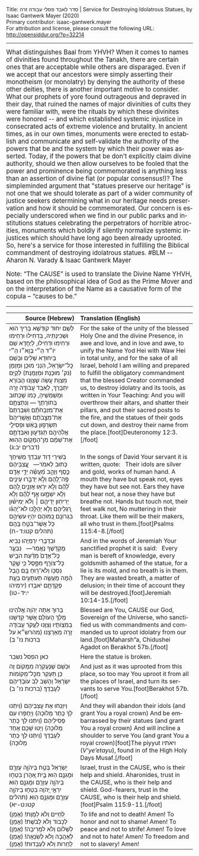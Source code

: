 <html>
<head></head>
<body>
Title: סדר לאבד פסלי עבודה זרה | Service for Destroying Idolatrous Statues, by Isaac Gantwerk Mayer (2020)<br />
Primary contributor: isaac-gantwerk.mayer<br />
For attribution and license, please consult the following URL: <a href="http://opensiddur.org/?p=32214">http://opensiddur.org/?p=32214</a>
<p />
<hr />

<div class="english" lang="en" style="font-size: 1.2em;">
What distinguishes Baal from YHVH? When it comes to names of divinities found throughout the Tanakh, there are certain ones that are acceptable while others are disparaged. Even if we accept that our ancestors were simply asserting their monotheism (or monolatry) by denying the authority of these other deities, there is another important motive to consider. What our prophets of yore found outrageous and depraved in their day, that ruined the names of major divinities of cults they were familiar with, were the rituals by which these divinites were honored -- and which established systemic injustice in consecrated acts of extreme violence and brutality. In ancient times, as in our own times, monuments were erected to establish and communicate and self-validate the authority of the powers that be and the system by which their power was asserted. Today, if the powers that be don't explicitly claim divine authority, should we then allow ourselves to be fooled that the power and prominence being commemorated is anything less than an assertion of divine fiat (or popular consensus!)? The simpleminded argument that "statues preserve our heritage" is not one that we should tolerate as part of a wider community of justice seekers determining what in our heritage needs preservation and how it should be commemorated. Our concern is especially underscored when we find in our public parks and institutions statues celebrating the perpetrators of horrible atrocities, monuments which boldly if silently normalize systemic injustices which should have long ago been already uprooted. So, here's a service for those interested in fulfilling the Biblical commandment of destroying idolatrous statues. #BLM --Aharon N. Varady & Isaac Gantwerk Mayer

Note: “The CAUSE” is used to translate the Divine Name YHVH, based on the philosophical idea of God as the Prime Mover and on the interpretation of the Name as a causative form of the copula – “causes to be.”
</div>

<hr />

<table style="margin-left: auto;margin-right: auto;" class="draggable">
<thead><tr><th id="x" style="text-align: right;">Source (Hebrew)</th><th style="text-align: left;">Translation (English)</th></tr></thead>
<tbody>
<tr><td style="vertical-align:top;">
<div class="liturgy" lang="he">
לְשֵׁם יִחוּד קוּדְשָׁא בְּרִיךְ הוּא וּשְׁכִינְתֵּיהּ, בִּדְחִילוּ וּרְחִימוּ וּרְחִימוּ וּדְחִילוּ, לְיַחֲדָא שֵׁם יוֹ״ד הֵ״י בְּוָא״ו הֵ״י בְּיִחוּדָא שְׁלִים וּבְשֵׁם כׇּל־יִשְׂרָאֵל, הִנְנִי מוּכָן וּמְזֻמָּן (נק׳ מוּכֶנֶת וּמְזֻמֶּנֶת) לְקַיֵּם מִצְוַת עֲשֵׂה שֶׁצִּוָּנוּ הַבּוֹרֵא יִתְבָּרַךְ, לְאַבֵּד עֲבוֹדָה זָרָה וּמְשַׁמְּשֶׁיהָ, כְּמוֹ שֶׁכָּתוּב בְּתוֹרָתֶךָ — וְנִתַּצְתֶּ֣ם אֶת־מִזְבְּחֹתָ֗ם וְשִׁבַּרְתֶּם֙ אֶת־מַצֵּ֣בֹתָ֔ם וַאֲשֵֽׁרֵיהֶם֙ תִּשְׂרְפ֣וּן בָּאֵ֔שׁ וּפְסִילֵ֥י אֱלֹֽהֵיהֶ֖ם תְּגַדֵּע֑וּן וְאִבַּדְתֶּ֣ם אֶת־שְׁמָ֔ם מִן־הַמָּק֖וֹם הַהֽוּא׃ <span class="citation">(דברים יב:ג)</span>
</span></div></td>
 
<td style="vertical-align:top;">
<div class="english" lang="en">
For the sake of the unity of the blessed Holy One and the divine Presence, in awe and love, and in love and awe, to unify the Name Yod Hei with Waw Hei in total unity, and for the sake of all Israel, behold I am willing and prepared to fulfill the obligatory commandment that the blessed Creator commanded us, to destroy idolatry and its tools, as written in Your Teaching: And you will overthrow their altars, and shatter their pillars, and put their sacred posts to the fire, and the statues of their gods cut down, and destroy their name from the place.[foot]Deuteronomy 12:3.[/foot]
</div></td></tr>


<tr><td style="vertical-align:top;">
<div class="liturgy" lang="he">
בְּשִׁירֵי דָּוִד עַבְדְּךָ מְשִׁיחֶךָ כָּתוּב לֵאמֹר—
&nbsp;
עֲֽ֭צַבֵּיהֶם כֶּ֣סֶף וְזָהָ֑ב
מַ֝עֲשֵׂ֗ה יְדֵ֣י אָדָֽם׃
פֶּֽה־לָ֭הֶם וְלֹ֣א יְדַבֵּ֑רוּ
עֵינַ֥יִם לָ֝הֶ֗ם וְלֹ֣א יִרְאֽוּ׃
אׇזְנַ֣יִם לָ֭הֶם וְלֹ֣א יִשְׁמָ֑עוּ
אַ֥ף לָ֝הֶ֗ם וְלֹ֣א יְרִיחֽוּן׃
יְדֵיהֶ֤ם ׀ וְלֹ֬א יְמִישׁ֗וּן
רַ֭גְלֵיהֶם וְלֹ֣א יְהַלֵּ֑כוּ
לֹא־יֶ֝הְגּ֗וּ בִּגְרוֹנָֽם׃
כְּ֭מוֹהֶם יִהְי֣וּ עֹשֵׂיהֶ֑ם
כֹּ֖ל אֲשֶׁר־בֹּטֵ֣חַ בָּהֶֽם׃ <span class="citation">(תהלים קטו:ד-ח)</span>
</span></div></td>
 
<td style="vertical-align:top;">
<div class="english" lang="en">
In the songs of David Your servant it is written, quote:
&nbsp;
Their idols are silver and gold,
works of human hand.
A mouth they have but speak not,
eyes they have but see not.
Ears they have but hear not,
a nose they have but breathe not.
Hands but touch not,
their feet walk not,
No muttering in their throat.
Like them will be their makers,
all who trust in them.[foot]Psalms 115:4-8.[/foot]
</div></td></tr>


<tr><td style="vertical-align:top;">
<div class="liturgy" lang="he">
וּבִדְבָרִי יִרְמְיָהוּ נְבִיא מֻקְדָּשֶׁךָ נֶאֱמַר—
&nbsp;
נִבְעַ֤ר כׇּל־אָדָם֙ מִדַּ֔עַת 
הֹבִ֥ישׁ כׇּל־צוֹרֵ֖ף מִפָּ֑סֶל 
כִּ֛י שֶׁ֥קֶר נִסְכּ֖וֹ 
וְלֹא־ר֥וּחַ בָּֽם׃ 
הֶ֣בֶל הֵ֔מָּה 
מַעֲשֵׂ֖ה תַּעְתֻּעִ֑ים 
בְּעֵ֥ת פְּקֻדָּתָ֖ם יֹאבֵֽדוּ׃ <span class="citation">(ירמיהו י:יד-טו)</span>
</span></div></td>
 
<td style="vertical-align:top;">
<div class="english" lang="en">
And in the words of Jeremiah Your sanctified prophet it is said:
&nbsp;
Every man is bereft of knowledge, 
every goldsmith ashamed of the statue, 
for a lie is its mold, 
and no breath is in them. 
They are wasted breath, 
a matter of delusion; 
in their time of account they will be destroyed.[foot]Jeremiah 10:14-15.[/foot]
</div></td></tr>


<tr><td style="vertical-align:top;">
<div class="liturgy" lang="he">
בָּרוּךְ אַתָּה 
יְהֹוָה אֱלֹהֵינוּ
מֶלֶךְ הָעוֹלָם 
אֲשֶׁר קִדְּשָׁנוּ בְּמִצְוֹתָיו 
וְצִוָּנוּ לַעֲקֹר עֲבוֹדָה זָרָה מֵאַרְצֵנוּ׃ <span class="citation">(מהרש״א על ברכות נז׳ ב)</span>
</span></div></td>
 
<td style="vertical-align:top;">
<div class="english" lang="en">
Blessed are You, 
CAUSE our God, 
Sovereign of the Universe, 
who sanctified us with commandments 
and commanded us to uproot idolatry from our land.[foot]Maharsh”a, Chidushei Agadot on Berakhot 57b.[/foot]
</div></td></tr>


<tr><td style="vertical-align:top;">
<div class="liturgy" lang="he">
<span class="instruction">כאן הפסל נשבר</span>
</span></div></td>
 
<td style="vertical-align:top;">
<div class="english" lang="en">
<span class="instruction">Here the statue is broken.</span>
</div></td></tr>


<tr><td style="vertical-align:top;">
<div class="liturgy" lang="he">
וּכְשֵׁם שֶׁנֶּעֶקְרָה מִמָּקוֹם זֶה 
כֵּן תֵּעָקֵר מִכׇּל־מְקוֹמוֹת יִשְׂרָאֵל 
וְהָשֵׁב לֵב עוֹבְדֵיהֶם לְעׇבְדֶךָ׃ <span class="citation">(ברכות נז׳ ב)</span>
</span></div></td>
 
<td style="vertical-align:top;">
<div class="english" lang="en">
And just as it was uprooted from this place, 
so too may You uproot it from all the places of Israel, 
and turn its servants to serve You.[foot]Berakhot 57b.[/foot]
</div></td></tr>


<tr><td style="vertical-align:top;">
<div class="liturgy" lang="he">
וְיִזְנְחוּ אֶת עֲצַבֵּיהֶם
(וְיִתְּנוּ לְךָ כֶּתֶר מְלוּכָה)
וְיַחְפְּרוּ עִם פְּסִילֵיהֶם
(וְיִתְּנוּ לְךָ כֶּתֶר מְלוּכָה)
וְיַטּוּ שְׁכֶם אֶחָד לְעָבְדֶךָ
(וְיִתְּנוּ לְךָ כֶּתֶר מְלוּכָה)
</span></div></td>
 
<td style="vertical-align:top;">
<div class="english" lang="en">
And they will abandon their idols 
(and grant You a royal crown)
And be embarrassed by their statues 
(and grant You a royal crown)
And will incline a shoulder to serve You
(and grant You a royal crown)[foot]The piyyut <span class="hebrew" lang="he">ויאתיו</span> (<em>V'ye’etayu</em>), found in of the High Holy Days Musaf.[/foot]
</div></td></tr>


<tr><td style="vertical-align:top;">
<div class="liturgy" lang="he">
יִ֭שְׂרָאֵל בְּטַ֣ח בַּיהֹוָ֑ה
עֶזְרָ֖ם וּמָגִנָּ֣ם הֽוּא׃ 
בֵּ֣ית אַ֭הֲרֹן בִּטְח֣וּ בַיהֹוָ֑ה
עֶזְרָ֖ם וּמָגִנָּ֣ם הֽוּא׃ 
יִרְאֵ֣י יְ֭הֹוָה בִּטְח֣וּ בַיהֹוָ֑ה 
עֶזְרָ֖ם וּמָגִנָּ֣ם הֽוּא׃ <span class="citation">(תהלים קטו:ט-יא)</span>
</span></div></td>
 
<td style="vertical-align:top;">
<div class="english" lang="en">
Israel, trust in the CAUSE,
who is their help and shield. 
Aharonides, trust in the CAUSE,
who is their help and shield.
God-fearers, trust in the CAUSE,
who is their help and shield.[foot]Psalm 115:9-11.[/foot]
</div></td></tr>


<tr><td style="vertical-align:top;">
<div class="liturgy" lang="he">
לְחַיִּים 
וְלֹא לַמָּוֶת!     (אָמֵן)
לְכָבוֹד 
וְלֹא לְבֹשֶׁת!     (אָמֵן)
לְשָׁלוֹם
וְלֹא לִמְרִיבָה!   (אָמֵן)
לְאַהֲבָה 
וְלֹא לְשִׂנְאָה!   (אָמֵן)
לַחֵרוּת 
וְלֹא לְעַבְדוּת!   (אָמֵן)
</span></div></td>
 
<td style="vertical-align:top;">
<div class="english" lang="en">
To life
and not to death!   Amen!
To honor
and not to shame!   Amen!
To peace
and not to strife!  Amen!
To love
and not to hate!    Amen!
To freedom
and not to slavery!     Amen!
</div></td></tr>
</tbody></table>

&nbsp;
</body>
</html>
